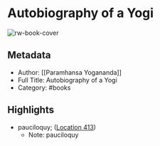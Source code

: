 # Autobiography of a Yogi

![rw-book-cover](https://images-na.ssl-images-amazon.com/images/I/51ocTbQz9yL._SL200_.jpg)

## Metadata
- Author: [[Paramhansa Yogananda]]
- Full Title: Autobiography of a Yogi
- Category: #books

## Highlights
- pauciloquy; ([Location 413](https://readwise.io/to_kindle?action=open&asin=B003QTDDXS&location=413))
    - Note: pauciloquy
